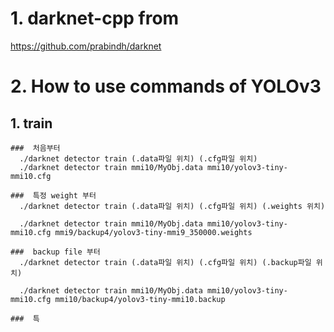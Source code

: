 # 1. darknet-cpp from
  https://github.com/prabindh/darknet

# 2. How to use commands of YOLOv3
## 1. train

    ###  처음부터
      ./darknet detector train (.data파일 위치) (.cfg파일 위치)
      ./darknet detector train mmi10/MyObj.data mmi10/yolov3-tiny-mmi10.cfg

    ###  특정 weight 부터
      ./darknet detector train (.data파일 위치) (.cfg파일 위치) (.weights 위치)
      
      ./darknet detector train mmi10/MyObj.data mmi10/yolov3-tiny-mmi10.cfg mmi9/backup4/yolov3-tiny-mmi9_350000.weights

    ###  backup file 부터
      ./darknet detector train (.data파일 위치) (.cfg파일 위치) (.backup파일 위치)
      
      ./darknet detector train mmi10/MyObj.data mmi10/yolov3-tiny-mmi10.cfg mmi10/backup4/yolov3-tiny-mmi10.backup

    ###  특
